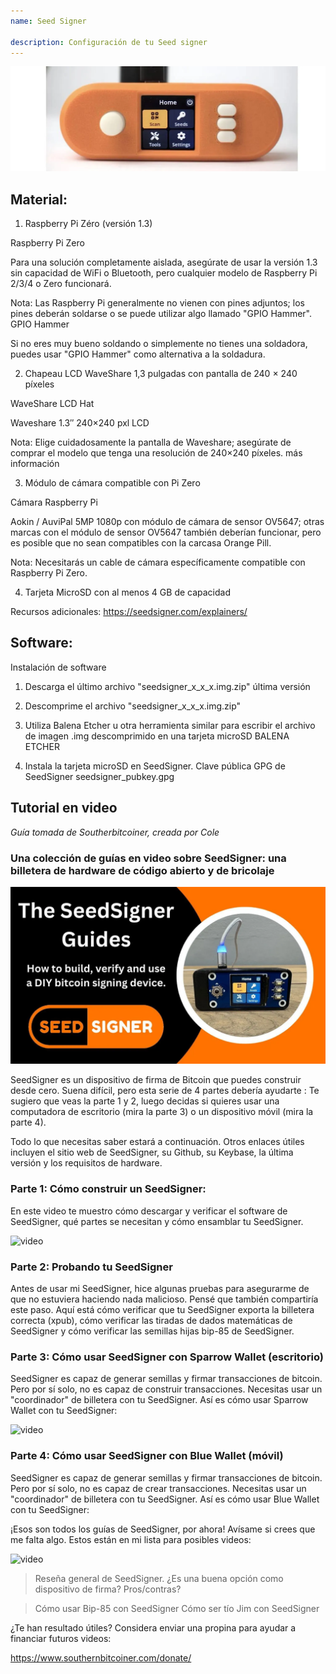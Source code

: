 ```yaml
---
name: Seed Signer

description: Configuración de tu Seed signer
---
```


![cover](assets/cover.webp)

## Material:

1. Raspberry Pi Zéro (versión 1.3)

Raspberry Pi Zero

Para una solución completamente aislada, asegúrate de usar la versión 1.3 sin capacidad de WiFi o Bluetooth, pero cualquier modelo de Raspberry Pi 2/3/4 o Zero funcionará.

Nota: Las Raspberry Pi generalmente no vienen con pines adjuntos; los pines deberán soldarse o se puede utilizar algo llamado "GPIO Hammer".
GPIO Hammer

Si no eres muy bueno soldando o simplemente no tienes una soldadora, puedes usar "GPIO Hammer" como alternativa a la soldadura.

2. Chapeau LCD WaveShare 1,3 pulgadas con pantalla de 240 × 240 píxeles

WaveShare LCD Hat

Waveshare 1.3″ 240×240 pxl LCD

Nota: Elige cuidadosamente la pantalla de Waveshare; asegúrate de comprar el modelo que tenga una resolución de 240×240 píxeles.
más información

3. Módulo de cámara compatible con Pi Zero

Cámara Raspberry Pi

Aokin / AuviPal 5MP 1080p con módulo de cámara de sensor OV5647; otras marcas con el módulo de sensor OV5647 también deberían funcionar, pero es posible que no sean compatibles con la carcasa Orange Pill.

Nota: Necesitarás un cable de cámara específicamente compatible con Raspberry Pi Zero.

4. Tarjeta MicroSD con al menos 4 GB de capacidad

Recursos adicionales: https://seedsigner.com/explainers/

## Software:

Instalación de software

1. Descarga el último archivo "seedsigner_x_x_x.img.zip"
   última versión

2. Descomprime el archivo "seedsigner_x_x_x.img.zip"

3. Utiliza Balena Etcher u otra herramienta similar para escribir el archivo de imagen .img descomprimido en una tarjeta microSD
   BALENA ETCHER

4. Instala la tarjeta microSD en SeedSigner.
   Clave pública GPG de SeedSigner
   seedsigner_pubkey.gpg

## Tutorial en video

_Guía tomada de Southerbitcoiner, creada por Cole_

### Una colección de guías en video sobre SeedSigner: una billetera de hardware de código abierto y de bricolaje

![image](assets/1.webp)

SeedSigner es un dispositivo de firma de Bitcoin que puedes construir desde cero. Suena difícil, pero esta serie de 4 partes debería ayudarte : Te sugiero que veas la parte 1 y 2, luego decidas si quieres usar una computadora de escritorio (mira la parte 3) o un dispositivo móvil (mira la parte 4).

Todo lo que necesitas saber estará a continuación. Otros enlaces útiles incluyen el sitio web de SeedSigner, su Github, su Keybase, la última versión y los requisitos de hardware.

### Parte 1: Cómo construir un SeedSigner:

En este video te muestro cómo descargar y verificar el software de SeedSigner, qué partes se necesitan y cómo ensamblar tu SeedSigner.

![video](https://youtu.be/mGmNKYOXtxY)

### Parte 2: Probando tu SeedSigner

Antes de usar mi SeedSigner, hice algunas pruebas para asegurarme de que no estuviera haciendo nada malicioso. Pensé que también compartiría este paso. Aquí está cómo verificar que tu SeedSigner exporta la billetera correcta (xpub), cómo verificar las tiradas de dados matemáticas de SeedSigner y cómo verificar las semillas hijas bip-85 de SeedSigner.

### Parte 3: Cómo usar SeedSigner con Sparrow Wallet (escritorio)

SeedSigner es capaz de generar semillas y firmar transacciones de bitcoin. Pero por sí solo, no es capaz de construir transacciones. Necesitas usar un "coordinador" de billetera con tu SeedSigner. Así es cómo usar Sparrow Wallet con tu SeedSigner:

![video](https://youtu.be/IQb8dh-VTOg)

### Parte 4: Cómo usar SeedSigner con Blue Wallet (móvil)

SeedSigner es capaz de generar semillas y firmar transacciones de bitcoin. Pero por sí solo, no es capaz de crear transacciones. Necesitas usar un "coordinador" de billetera con tu SeedSigner. Así es cómo usar Blue Wallet con tu SeedSigner:

¡Esos son todos los guías de SeedSigner, por ahora! Avísame si crees que me falta algo. Estos están en mi lista para posibles videos:

![video](https://youtu.be/x0Ee35Ct0r4)

> Reseña general de SeedSigner. ¿Es una buena opción como dispositivo de firma? Pros/contras?

> Cómo usar Bip-85 con SeedSigner
> Cómo ser tío Jim con SeedSigner

¿Te han resultado útiles? Considera enviar una propina para ayudar a financiar futuros videos:

https://www.southernbitcoiner.com/donate/

